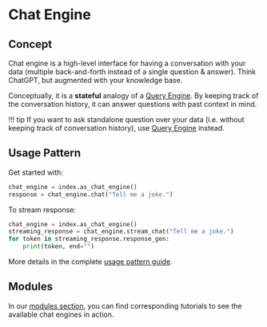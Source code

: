 # Chat Engine

## Concept

Chat engine is a high-level interface for having a conversation with your data
(multiple back-and-forth instead of a single question & answer).
Think ChatGPT, but augmented with your knowledge base.

Conceptually, it is a **stateful** analogy of a [Query Engine](/python/framework/module_guides/deploying/query_engine).
By keeping track of the conversation history, it can answer questions with past context in mind.

!!! tip
    If you want to ask standalone question over your data (i.e. without keeping track of conversation history), use [Query Engine](/python/framework/module_guides/deploying/query_engine) instead.

## Usage Pattern

Get started with:

```python
chat_engine = index.as_chat_engine()
response = chat_engine.chat("Tell me a joke.")
```

To stream response:

```python
chat_engine = index.as_chat_engine()
streaming_response = chat_engine.stream_chat("Tell me a joke.")
for token in streaming_response.response_gen:
    print(token, end="")
```

More details in the complete [usage pattern guide](/python/framework/module_guides/deploying/chat_engines/usage_pattern).

## Modules

In our [modules section](/python/framework/module_guides/deploying/chat_engines/modules), you can find corresponding tutorials to see the available chat engines in action.
